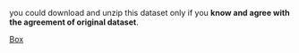 you could download and unzip this dataset only if you **know and agree with the agreement of original dataset**.

[Box](https://app.box.com/s/x720xxbrffuroni90jwc5s14nmwslsu2)
